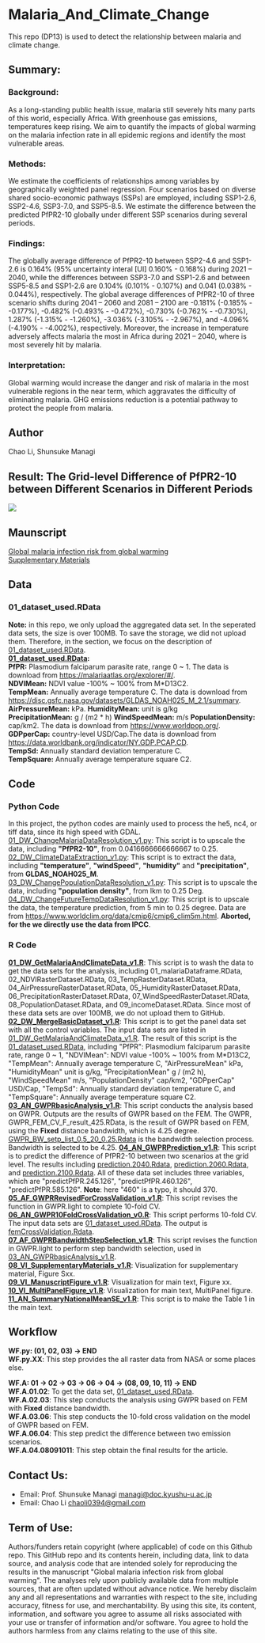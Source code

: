 # Malaria_And_Climate_Change
This repo (DP13) is used to detect the relationship between malaria and climate change.  
  
## Summary:  

### Background:  

As a long-standing public health issue, malaria still severely hits many parts of this world, especially Africa. With greenhouse gas emissions, temperatures keep rising. We aim to quantify the impacts of global warming on the malaria infection rate in all epidemic regions and identify the most vulnerable areas.  
  
### Methods:  

We estimate the coefficients of relationships among variables by geographically weighted panel regression. Four scenarios based on diverse shared socio-economic pathways (SSPs) are employed, including SSP1-2.6, SSP2-4.6, SSP3-7.0, and SSP5-8.5. We estimate the difference between the predicted PfPR2-10 globally under different SSP scenarios during several periods.  
  
### Findings:  

The globally average difference of PfPR2-10 between SSP2-4.6 and SSP1-2.6 is 0.164% (95% uncertainty interal [UI] 0.160% - 0.168%) during 2021 – 2040, while the differences between SSP3-7.0 and SSP1-2.6 and between SSP5-8.5 and SSP1-2.6 are 0.104% (0.101% - 0.107%) and 0.041 (0.038% - 0.044%), respectively. The global average differences of PfPR2-10 of three scenario shifts during 2041 – 2060 and 2081 – 2100 are -0.181% (-0.185% - -0.177%), -0.482% (-0.493% - -0.472%), -0.730% (-0.762% - -0.730%), 1.287% (-1.315% - -1.260%), -3.036% (-3.105% - -2.967%), and -4.096% (-4.190% - -4.002%), respectively. Moreover, the increase in temperature adversely affects malaria the most in Africa during 2021 – 2040, where is most severely hit by malaria.  
  
### Interpretation:   
Global warming would increase the danger and risk of malaria in the most vulnerable regions in the near term, which aggravates the difficulty of eliminating malaria. GHG emissions reduction is a potential pathway to protect the people from malaria.  
  
## Author  
Chao Li, Shunsuke Managi  

## Result: The Grid-level Difference of PfPR2-10 between Different Scenarios in Different Periods  
![](06_Figure/S22_multiPanel.jpg)  

## Maunscript  
[Global malaria infection risk from global warming](07_Manuscript/Manuscript_DP13.pdf)  
[Supplementary Materials](07_Manuscript/Materials.pdf)  

## Data
### 01_dataset_used.RData  
**Note:** in this repo, we only upload the aggregated data set. In the seperated data sets, the size is over 100MB. To save the storage, we did not upload them. Therefore, in the section, we focus on the description of [01_dataset_used.RData](04_Data/01_dataset_used.RData).  
**[01_dataset_used.RData](04_Data/01_dataset_used.RData):**  
**PfPR:** Plasmodium falciparum parasite rate, range 0 ~ 1. The data is download from <https://malariaatlas.org/explorer/#/>.  
**NDVIMean:** NDVI value -100% ~ 100% from M*D13C2.  
**TempMean:** Annually average temperature C. The data is download from <https://disc.gsfc.nasa.gov/datasets/GLDAS_NOAH025_M_2.1/summary>.  
**AirPressureMean:** kPa. 
**HumidityMean:** unit is g/kg  
**PrecipitationMean:** g / (m2 * h)
**WindSpeedMean:** m/s
**PopulationDensity:** cap/km2. The data is download from <https://www.worldpop.org/>.  
**GDPperCap:** country-level USD/Cap.The data is download from  <https://data.worldbank.org/indicator/NY.GDP.PCAP.CD>.  
**TempSd:** Annually standard deviation temperature C.  
**TempSquare:** Annually average temperature square C2.  
  
## Code
### Python Code  
In this project, the python codes are mainly used to process the he5, nc4, or tiff data, since its high speed with GDAL.  
[01_DW_ChangeMalariaDataResolution_v1.py](02_PyCode/01_DW_ChangeMalariaDataResolution_v1.py): This script is to upscale the data, including **"PfPR2-10"**, from 0.0416666666666667 to 0.25.    
[02_DW_ClimateDataExtraction_v1.py](02_PyCode/02_DW_ClimateDataExtraction_v1.py): This script is to extract the data, including **"temperature"**, **"windSpeed"**, **"humidity"** and **"precipitation"**, from **GLDAS_NOAH025_M**.  
[03_DW_ChangePopulationDataResolution_v1.py](02_PyCode/03_DW_ChangePopulationDataResolution_v1.py): This script is to upscale the data, including **"population density"**, from lkm to 0.25 Deg.  
[04_DW_ChangeFutureTempDataResolution_v1.py](02_PyCode/04_DW_ChangeFutureTempDataResolution_v1.py): This script is to upscale the data, the temperature prediction, from 5 min to 0.25 degree. Data are from <https://www.worldclim.org/data/cmip6/cmip6_clim5m.html>. **Aborted, for the we directly use the data from IPCC**.   
  
### R Code  
**[01_DW_GetMalariaAndClimateData_v1.R](01_RCode/01_DW_GetMalariaAndClimateData_v1.R)**: This script is to wash the data to get the data sets for the analysis, including 01_malariaDataframe.RData, 02_NDVIRasterDataset.RData, 03_TempRasterDataset.RData, 04_AirPressureRasterDataset.RData, 05_HumidityRasterDataset.RData, 06_PrecipitationRasterDataset.RData, 07_WindSpeedRasterDataset.RData, 08_PopulationDataset.RData, and 09_incomeDataset.RData. Since most of these data sets are over 100MB, we do not upload them to GitHub.  
**[02_DW_MergeBasicDataset_v1.R](01_RCode/02_DW_MergeBasicDataset_v1.R)**: This script is to get the panel data set with all the control variables. The input data sets are listed in [01_DW_GetMalariaAndClimateData_v1.R](01_RCode/01_DW_GetMalariaAndClimateData_v1.R). The result of this script is the [01_dataset_used.RData](04_Data/01_dataset_used.RData), including "PfPR": Plasmodium falciparum parasite rate, range 0 ~ 1, "NDVIMean": NDVI value -100% ~ 100% from M*D13C2, "TempMean": Annually average temperature C, "AirPressureMean" kPa, "HumidityMean" unit is g/kg, "PrecipitationMean" g / (m2 h), "WindSpeedMean" m/s, "PopulationDensity" cap/km2, "GDPperCap" USD/Cap, "TempSd": Annually standard deviation temperature C, and "TempSquare": Annually average temperature square C2.  
**[03_AN_GWPRbasicAnalysis_v1.R](01_RCode/03_AN_GWPRbasicAnalysis_v1.R)**: This script conducts the analysis based on GWPR. Outputs are the results of GWPR based on the FEM. The GWPR, GWPR_FEM_CV_F_result_425.RData, is the result of GWPR based on FEM, using the **Fixed** distance bandwidth, which is 4.25 degree.  [GWPR_BW_setp_list_0.5_20_0.25.Rdata](05_Results/GWPR_BW_setp_list_0.5_20_0.25.Rdata) is the bandwidth selection process. Bandwidth is selected to be 4.25. 
**[04_AN_GWPRPrediction_v1.R](01_RCode/04_AN_GWPRPrediction_v1.R)**: This script is to predict the difference of PfPR2-10 between two scenarios at the grid level. The results including [prediction.2040.Rdata](05_Results/prediction.2040.Rdata), [prediction.2060.Rdata](05_Results/prediction.2060.Rdata), and [prediction.2100.Rdata](05_Results/prediction.2100.Rdata). All of these data set includes three variables, which are "predictPfPR.245.126", "predictPfPR.460.126", "predictPfPR.585.126". **Note**: here "460" is a typo, it should 370.  
**[05_AF_GWPRRevisedForCrossValidation_v1.R](01_RCode/05_AF_GWPRRevisedForCrossValidation_v1.R)**: This script revises the function in GWPR.light to complete 10-fold CV.  
**[06_AN_GWPR10FoldCrossValidation_v0.R](01_RCode/06_AN_GWPR10FoldCrossValidation_v0.R)**: This script performs 10-fold CV. The input data sets are [01_dataset_used.RData](04_Data/01_dataset_used.RData). The output is [femCrossValidation.Rdata](05_Results/femCrossValidation.Rdata).  
**[07_AF_GWPRBandwidthStepSelection_v1.R](01_RCode/07_AF_GWPRBandwidthStepSelection_v1.R)**: This script revises the function in GWPR.light to perform step bandwidth selection, used in [03_AN_GWPRbasicAnalysis_v1.R](01_RCode/03_AN_GWPRbasicAnalysis_v1.R).  
**[08_VI_SupplementaryMaterials_v1.R](01_RCode/08_VI_SupplementaryMaterials_v1.R)**: Visualization for supplementary material, Figure Sxx.  
**[09_VI_ManuscriptFigure_v1.R](01_RCode/09_VI_ManuscriptFigure_v1.R)**: Visualization for main text, Figure xx.  
**[10_VI_MultiPanelFigure_v1.R](01_RCode/10_VI_MultiPanelFigure_v1.R)**: Visualization for main text, MultiPanel figure.   
**[11_AN_SummaryNationalMeanSE_v1.R](01_RCode/11_AN_SummaryNationalMeanSE_v1.R)**: This script is to make the Table 1 in the main text.  
  
## Workflow  
**WF.py: (01, 02, 03) -> END**  
**WF.py.XX**: This step provides the all raster data from NASA or some places else.   
  
**WF.A: 01 -> 02 -> 03 -> 06 -> 04 -> (08, 09, 10, 11) -> END**  
**WF.A.01.02**: To get the data set,  [01_dataset_used.RData](04_Data/01_dataset_used.RData).  
**WF.A.02.03**: This step conducts the analysis using GWPR based on FEM with **Fixed** distance bandwidth.  
**WF.A.03.06**: This step conducts the 10-fold cross validation on the model of GWPR based on FEM.  
**WF.A.06.04**: This step predict the difference between two emission scenarios.  
**WF.A.04.08091011**: This step obtain the final results for the article.  
  
## Contact Us:
- Email: Prof. Shunsuke Managi <managi@doc.kyushu-u.ac.jp>  
- Email: Chao Li <chaoli0394@gmail.com>  
  
## Term of Use:
Authors/funders retain copyright (where applicable) of code on this Github repo. This GitHub repo and its contents herein, including data, link to data source, and analysis code that are intended solely for reproducing the results in the manuscript "Global malaria infection risk from global warming". The analyses rely upon publicly available data from multiple sources, that are often updated without advance notice. We hereby disclaim any and all representations and warranties with respect to the site, including accuracy, fitness for use, and merchantability. By using this site, its content, information, and software you agree to assume all risks associated with your use or transfer of information and/or software. You agree to hold the authors harmless from any claims relating to the use of this site.    
